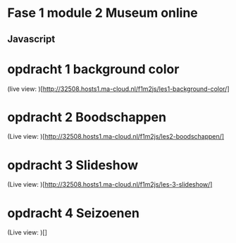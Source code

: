 # Fase 1 module 2 Museum online
## Javascript

# opdracht 1 background color
(live view: )[http://32508.hosts1.ma-cloud.nl/f1m2js/les1-background-color/]

# opdracht 2 Boodschappen
(Live view: )[http://32508.hosts1.ma-cloud.nl/f1m2js/les2-boodschappen/]

# opdracht 3 Slideshow
(Live view: )[http://32508.hosts1.ma-cloud.nl/f1m2js/les-3-slideshow/]

# opdracht 4 Seizoenen
(Live view: )[]